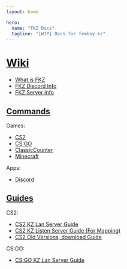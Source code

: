 ```yaml
---
layout: home

hero:
  name: "FKZ Docs"
  tagline: "[WIP] Docs for femboy.kz"
---
```


# [Wiki](/wiki)

- [What is FKZ](/wiki/fkz)
- [FKZ Discord Info](/wiki/discord)
- [FKZ Server Info](/wiki/servers)

## [Commands](/commands)

Games:

- [CS2](/commands/cs2)
- [CS:GO](/commands/csgo)
- [ClassicCounter](/commands/cscl)
- [Minecraft](/commands/minecraft)

Apps:

- [Discord](/commands/discord)

## [Guides](/guides)

CS2:

- [CS2 KZ Lan Server Guide](/guides/cs2kz-lan)
- [CS2 KZ Listen Server Guide (For Mapping)](/guides/cs2kz-listen)
- [CS2 Old Versions, download Guide](/guides/cs2-versions)

CS:GO:

- [CS:GO KZ Lan Server Guide](/guides/csgokz-lan)
